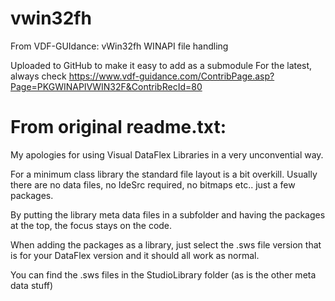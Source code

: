 # vwin32fh
From VDF-GUIdance: vWin32fh WINAPI file handling

Uploaded to GitHub to make it easy to add as a submodule
For the latest, always check https://www.vdf-guidance.com/ContribPage.asp?Page=PKGWINAPIVWIN32F&ContribRecId=80

# From original readme.txt:
My apologies for using Visual DataFlex Libraries in a very unconvential way.

For a minimum class library the standard file layout is a bit overkill.
Usually there are no data files, no IdeSrc required, no bitmaps etc.. just a few packages.

By putting the library meta data files in a subfolder and having the packages at the top, the focus stays on the code.

When adding the packages as a library, just select the .sws file version that is for your DataFlex version and it should all work as normal.

You can find the .sws files in the StudioLibrary folder (as is the other meta data stuff)
